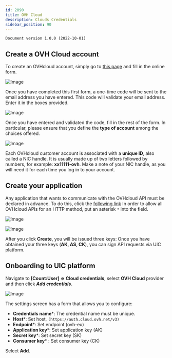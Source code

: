 ```yaml
---
id: 2090
title: OVH Cloud
description: Clouds Credentials
sidebar_position: 90
---
```


```
Document version 1.0.0 (2022-10-01)
```

## Create a OVH Cloud account

To create an OVHcloud account, simply go to [this page](https://www.ovh.com/auth/?action=gotomanager&from=https://www.ovh.co.uk/&ovhSubsidiary=GB) and fill in the online form.

![Image](/img_en/img_UIC_Provider_Cred_Settings/ovhimage010.png#bordered)

Once you have completed this first form, a one-time code will be sent to the email address you have entered. This code will validate your email address. Enter it in the boxes provided.

![Image](/img_en/img_UIC_Provider_Cred_Settings/ovhimage011.png#bordered)

Once you have entered and validated the code, fill in the rest of the form. In particular, please ensure that you define the **type of account** among the choices offered.

![Image](/img_en/img_UIC_Provider_Cred_Settings/ovhimage012.png#bordered)

Each OVHcloud customer account is associated with a **unique ID**, also called a NIC handle.
It is usually made up of two letters followed by numbers, for example: **xx11111-ovh**.
Make a note of your NIC handle, as you will need it for each time you log in to your account.

## Create your application

Any application that wants to communicate with the OVHcloud API must be declared in advance.
To do this, click the [following link](https://eu.api.ovh.com/createToken/)
In order to allow all OVHcloud APIs for an HTTP method, put an asterisk ```*``` into the field.

![Image](/img_en/img_UIC_Provider_Cred_Settings/ovhimage013.png#bordered)

![Image](/img_en/img_UIC_Provider_Cred_Settings/ovhimage014.png#bordered)

After you click **Create**, you will be issued three keys:
Once you have obtained your three keys (**AK, AS, CK**), you can sign API requests via UIC platform.

## Onboarding to UIC platform
Navigate to **[Count:User] => Cloud credentials**, select **OVH Cloud** provider and then click ***Add credentials***.

![Image](/img_en/img_UIC_Provider_Cred_Settings/ovhimage015.png#bordered)

The settings screen has a form that allows you to configure:

- **Credentials name***: The credential name must be unique.
- **Host***: Set host, ```(https://auth.cloud.ovh.net/v3)```
- **Endpoint***: Set endpoint (ovh-eu)
- **Application key***: Set application key (AK)
- **Secret key***: Set secret key (SK)
- **Consumer key*** : Set consumer key (CK)

Select **Add**.
